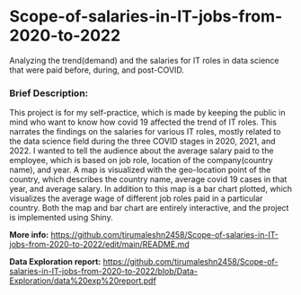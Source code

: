 # Scope-of-salaries-in-IT-jobs-from-2020-to-2022
Analyzing the trend(demand) and the salaries for IT roles in data science that were paid before, during, and post-COVID.


### Brief Description:
This project is for my self-practice, which is made by keeping the public in mind who want to know how covid 19 affected the trend of IT roles. This narrates the findings on the salaries for various IT roles, mostly related to the data science field during the three COVID stages in 2020, 2021, and 2022. I wanted to tell the audience about the average salary paid to the employee, which is based on job role, location of the company(country name), and year. A map is visualized with the geo-location point of the country, which describes the country name, average covid 19 cases in that year, and average salary. In addition to this map is a bar chart plotted, which visualizes the average wage of different job roles paid in a particular country. Both the map and bar chart are entirely interactive, and the project is implemented using Shiny.

**More info:** https://github.com/tirumaleshn2458/Scope-of-salaries-in-IT-jobs-from-2020-to-2022/edit/main/README.md

**Data Exploration report:**
https://github.com/tirumaleshn2458/Scope-of-salaries-in-IT-jobs-from-2020-to-2022/blob/Data-Exploration/data%20exp%20report.pdf 


